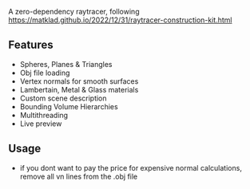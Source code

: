 A zero-dependency raytracer, following https://matklad.github.io/2022/12/31/raytracer-construction-kit.html

## Features
- Spheres, Planes & Triangles
- Obj file loading
- Vertex normals for smooth surfaces
- Lambertain, Metal & Glass materials
- Custom scene description
- Bounding Volume Hierarchies
- Multithreading
- Live preview

## Usage
- if you dont want to pay the price for expensive normal calculations, remove all vn lines from the .obj file
